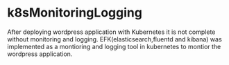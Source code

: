 # k8sMonitoringLogging
After deploying wordpress application with Kubernetes it is not complete without monitoring and logging.
EFK(elasticsearch,fluentd and kibana) was implemented as a montioring and logging tool in kubernetes to montior the wordpress application. 
